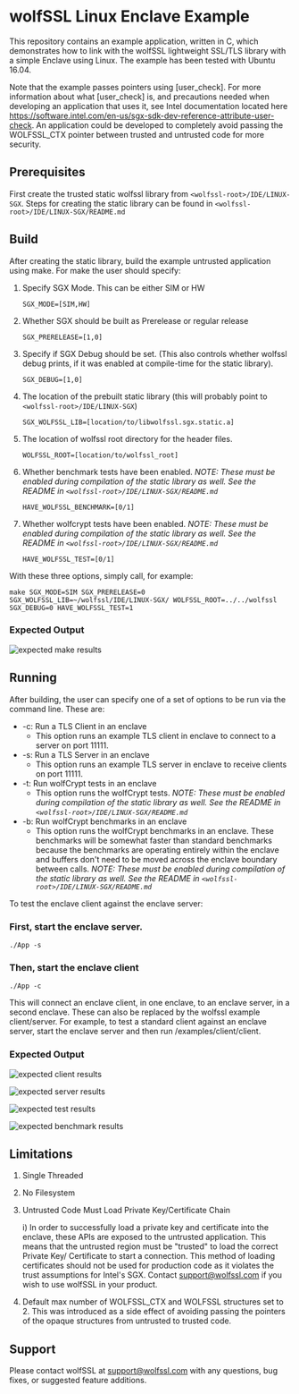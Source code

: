 # wolfSSL Linux Enclave Example

This repository contains an example application, written in C, which demonstrates how to link with the wolfSSL lightweight SSL/TLS library with a simple Enclave using Linux. The example has been tested with Ubuntu 16.04.

Note that the example passes pointers using [user_check]. For more information
about what [user_check] is, and precautions needed when developing an application
that uses it, see Intel documentation located here
https://software.intel.com/en-us/sgx-sdk-dev-reference-attribute-user-check. An
application could be developed to completely avoid passing the WOLFSSL_CTX
pointer between trusted and untrusted code for more security.

## Prerequisites

First create the trusted static wolfssl library from `<wolfssl-root>/IDE/LINUX-SGX`. Steps for creating the static library can be found in `<wolfssl-root>/IDE/LINUX-SGX/README.md`

## Build

After creating the static library, build the example untrusted application using make. For make the user should specify:
1. Specify SGX Mode. This can be either SIM or HW

	`SGX_MODE=[SIM,HW]`

2. Whether SGX should be built as Prerelease or regular release

    `SGX_PRERELEASE=[1,0]`

3. Specify if SGX Debug should be set. (This also controls whether wolfssl debug prints, if it was enabled at compile-time for the static library).

    `SGX_DEBUG=[1,0]`

4. The location of the prebuilt static library (this will probably point to `<wolfssl-root>/IDE/LINUX-SGX`)

    `SGX_WOLFSSL_LIB=[location/to/libwolfssl.sgx.static.a]`

5. The location of wolfssl root directory for the header files.

    `WOLFSSL_ROOT=[location/to/wolfssl_root]`

6. Whether benchmark tests have been enabled. *NOTE: These must be enabled during compilation of the static library as well. See the README in `<wolfssl-root>/IDE/LINUX-SGX/README.md`*

    `HAVE_WOLFSSL_BENCHMARK=[0/1]`

6. Whether wolfcrypt tests have been enabled. *NOTE: These must be enabled during compilation of the static library as well. See the README in `<wolfssl-root>/IDE/LINUX-SGX/README.md`*

    `HAVE_WOLFSSL_TEST=[0/1]`


With these three options, simply call, for example:

```make SGX_MODE=SIM SGX_PRERELEASE=0 SGX_WOLFSSL_LIB=~/wolfssl/IDE/LINUX-SGX/ WOLFSSL_ROOT=../../wolfssl SGX_DEBUG=0 HAVE_WOLFSSL_TEST=1```

### Expected Output

![expected make results](README-images/expected-make-output.png)

## Running
After building, the user can specify one of a set of options to be run via the command line. These are:

* -c: Run a TLS Client in an enclave
  * This option runs an example TLS client in enclave to connect to a server on port 11111.
* -s: Run a TLS Server in an enclave
  * This option runs an example TLS server in enclave to receive clients on port 11111.
* -t: Run wolfCrypt tests in an enclave
  * This option runs the wolfCrypt tests. *NOTE: These must be enabled during compilation of the static library as well. See the README in `<wolfssl-root>/IDE/LINUX-SGX/README.md`*
* -b: Run wolfCrypt benchmarks in an enclave
  * This option runs the wolfCrypt benchmarks in an enclave. These benchmarks will be somewhat faster than standard benchmarks because the benchmarks are operating entirely within the enclave and buffers don't need to be moved across the enclave boundary between calls. *NOTE: These must be enabled during compilation of the static library as well. See the README in `<wolfssl-root>/IDE/LINUX-SGX/README.md`*

To test the enclave client against the enclave server:

### First, start the enclave server.
    ./App -s

### Then, start the enclave client
    ./App -c

This will connect an enclave client, in one enclave, to an enclave server, in a second enclave. These can also be replaced by the wolfssl example client/server. For example, to test a standard client against an enclave server, start the enclave server and then run <wolfssl-root>/examples/client/client.

### Expected Output

![expected client results](README-images/expected-run-output-client.png)

![expected server results](README-images/expected-run-output-server.png)

![expected test results](README-images/expected-run-output-test.png)

![expected benchmark results](README-images/expected-run-output-benchmark.png)

## Limitations

1) Single Threaded

2) No Filesystem

3) Untrusted Code Must Load Private Key/Certificate Chain

    i) In order to successfully load a private key and certificate into the enclave, these APIs are exposed to the untrusted application. This means that the untrusted region must be "trusted" to load the correct Private Key/ Certificate to start a connection. This method of loading certificates should not be used for production code as it violates the trust assumptions for Intel's SGX. Contact <support@wolfssl.com> if you wish to use wolfSSL in your product.

4) Default max number of WOLFSSL_CTX and WOLFSSL structures set to 2. This was introduced as a side effect of avoiding passing the pointers of the opaque structures from untrusted to trusted code.

## Support

Please contact wolfSSL at support@wolfssl.com with any questions, bug fixes, or suggested feature additions.

